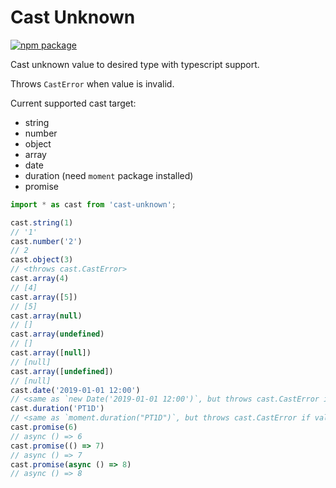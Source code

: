 # Cast Unknown

[![npm package](https://img.shields.io/npm/v/cast-unknown)](https://www.npmjs.com/package/cast-unknown)

Cast unknown value to desired type with typescript support.

Throws `CastError` when value is invalid.

Current supported cast target:

- string
- number
- object
- array
- date
- duration (need `moment` package installed)
- promise

```javascript
import * as cast from 'cast-unknown';

cast.string(1)
// '1'
cast.number('2')
// 2
cast.object(3)
// <throws cast.CastError>
cast.array(4)
// [4]
cast.array([5])
// [5]
cast.array(null)
// []
cast.array(undefined)
// []
cast.array([null])
// [null]
cast.array([undefined])
// [null]
cast.date('2019-01-01 12:00')
// <same as `new Date('2019-01-01 12:00')`, but throws cast.CastError if value invalid>
cast.duration('PT1D')
// <same as `moment.duration("PT1D")`, but throws cast.CastError if value invalid>
cast.promise(6)
// async () => 6
cast.promise(() => 7)
// async () => 7
cast.promise(async () => 8)
// async () => 8
```
